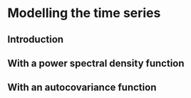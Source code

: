 # Modelling the time series

## Introduction

## With a power spectral density function

## With an autocovariance function